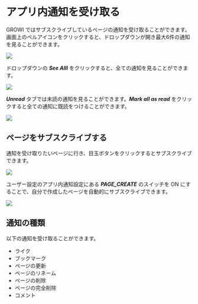 # アプリ内通知を受け取る

GROWI ではサブスクライブしているページの通知を受け取ることができます。画面上のベルアイコンをクリックすると、ドロップダウンが開き最大6件の通知を見ることができます。

![](/assets/images/in-app-notification-dropdown.png)

ドロップダウンの ***See Alll*** をクリックすると、全ての通知を見ることができます。

![](/assets/images/in-app-notification-list1.png)

***Unread*** タブでは未読の通知を見ることができます。***Mark all as read*** をクリックすると全ての通知に既読をつけることができます。

![](/assets/images/in-app-notification-list2.png)


## ページをサブスクライブする

通知を受け取りたいページに行き、目玉ボタンをクリックするとサブスクライブできます。

![](/assets/images/in-app-notification-subscribe-button.png)


ユーザー設定のアプリ内通知設定にある ***PAGE_CREATE***  のスイッチを ON にすることで、自分で作成したページを自動的にサブスクライブできます。

![](/assets/images/in-app-notification-settings.png)


## 通知の種類

以下の通知を受け取ることができます。

- ライク
- ブックマーク
- ページの更新
- ページのリネーム
- ページの削除
- ページの完全削除
- コメント

